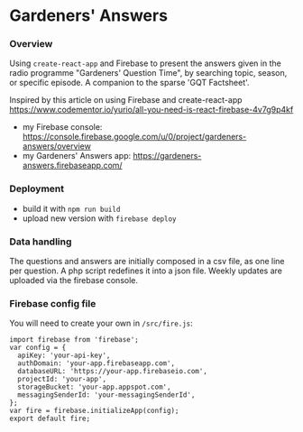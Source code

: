# Gardeners' Answers

### Overview

Using `create-react-app` and Firebase to present the answers given in the radio
programme "Gardeners' Question Time", by searching topic, season, or specific
episode. A companion to the sparse 'GQT Factsheet'.

Inspired by this article on using Firebase and create-react-app
https://www.codementor.io/yurio/all-you-need-is-react-firebase-4v7g9p4kf

* my Firebase console:
  https://console.firebase.google.com/u/0/project/gardeners-answers/overview
* my Gardeners' Answers app: https://gardeners-answers.firebaseapp.com/

### Deployment

* build it with `npm run build`
* upload new version with `firebase deploy`

### Data handling

The questions and answers are initially composed in a csv file, as one line per
question. A php script redefines it into a json file. Weekly updates are
uploaded via the firebase console.

### Firebase config file

You will need to create your own in `/src/fire.js`:

```
import firebase from 'firebase';
var config = {
  apiKey: 'your-api-key',
  authDomain: 'your-app.firebaseapp.com',
  databaseURL: 'https://your-app.firebaseio.com',
  projectId: 'your-app',
  storageBucket: 'your-app.appspot.com',
  messagingSenderId: 'your-messagingSenderId',
};
var fire = firebase.initializeApp(config);
export default fire;
```
